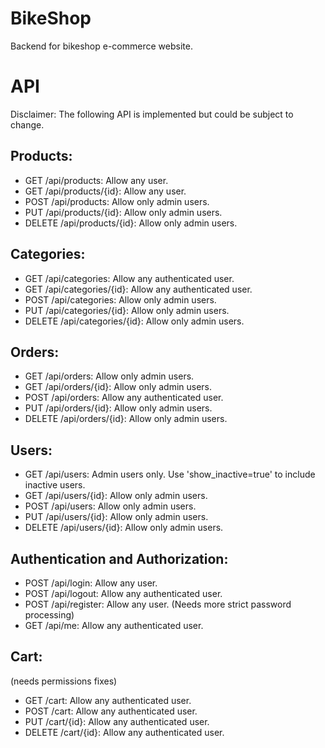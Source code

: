# BikeShop
Backend for bikeshop e-commerce website.
# API
Disclaimer: The following API is implemented but could be subject to change.
## Products:

* GET /api/products: Allow any user.
* GET /api/products/{id}: Allow any user.
* POST /api/products: Allow only admin users.
* PUT /api/products/{id}: Allow only admin users.
* DELETE /api/products/{id}: Allow only admin users.
## Categories:

* GET /api/categories: Allow any authenticated user.
* GET /api/categories/{id}: Allow any authenticated user.
* POST /api/categories: Allow only admin users.
* PUT /api/categories/{id}: Allow only admin users.
* DELETE /api/categories/{id}: Allow only admin users.
## Orders:

* GET /api/orders: Allow only admin users. 
* GET /api/orders/{id}: Allow only admin users. 
* POST /api/orders: Allow any authenticated user. 
* PUT /api/orders/{id}: Allow only admin users. 
* DELETE /api/orders/{id}: Allow only admin users. 
## Users:

* GET /api/users: Admin users only. Use 'show_inactive=true' to include inactive users.
* GET /api/users/{id}: Allow only admin users.
* POST /api/users: Allow only admin users.
* PUT /api/users/{id}: Allow only admin users.
* DELETE /api/users/{id}: Allow only admin users.
## Authentication and Authorization:

* POST /api/login: Allow any user.
* POST /api/logout: Allow any authenticated user.
* POST /api/register: Allow any user. (Needs more strict password processing)
* GET /api/me: Allow any authenticated user.
## Cart:
(needs permissions fixes)
* GET /cart: Allow any authenticated user.
* POST /cart: Allow any authenticated user.
* PUT /cart/{id}: Allow any authenticated user.
* DELETE /cart/{id}: Allow any authenticated user.
